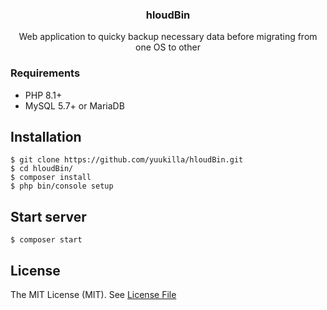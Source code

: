 <h3 align="center">hloudBin</h3>
<div align="center">
Web application to quicky backup necessary data before migrating from one OS to other
</div>

### Requirements
* PHP 8.1+
* MySQL 5.7+ or MariaDB

## Installation
```shell
$ git clone https://github.com/yuukilla/hloudBin.git
$ cd hloudBin/
$ composer install
$ php bin/console setup
```
## Start server 
```shell
$ composer start
```

## License
The MIT License (MIT). See [License File](LICENSE)
